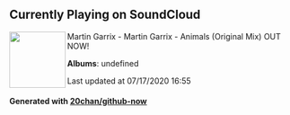 ## Currently Playing on SoundCloud

[<img align="left" width="100" src="https://i1.sndcdn.com/artworks-000051272448-1ma0pn-t120x120.jpg">](https://soundcloud.com/martingarrix/martin-garrix-animals-original)

Martin Garrix - Martin Garrix - Animals (Original Mix) OUT NOW!

**Albums**: undefined

Last updated at 07/17/2020 16:55

#### Generated with [20chan/github-now](https://github.com/20chan/github-now)


<!--
**20chan/20chan** is a ✨ _special_ ✨ repository because its `README.md` (this file) appears on your GitHub profile.

Here are some ideas to get you started:

- 🔭 I’m currently working on ...
- 🌱 I’m currently learning ...
- 👯 I’m looking to collaborate on ...
- 🤔 I’m looking for help with ...
- 💬 Ask me about ...
- 📫 How to reach me: ...
- 😄 Pronouns: ...
- ⚡ Fun fact: ...
-->
